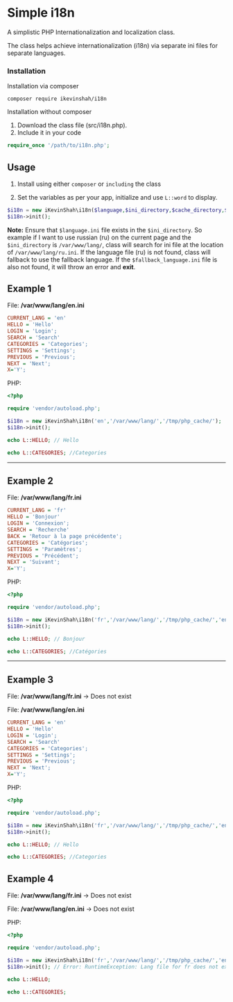 # Simple i18n

A simplistic PHP Internationalization and localization class.
 
The class helps achieve internationalization (i18n) via separate ini files for separate languages.

### Installation

Installation via composer
````
composer require ikevinshah/i18n
````

Installation without composer
1. Download the class file (src/i18n.php).
2. Include it in your code
````php
require_once '/path/to/i18n.php';
````

## Usage
1. Install using either `composer` or `including` the class

2. Set the variables as per your app, initialize and use `L::word` to display.
````php
$i18n = new iKevinShah\i18n($language,$ini_directory,$cache_directory,$fallback_language);
$i18n->init();
````
**Note:** Ensure that `$language.ini` file exists in the `$ini_directory`. So example if  I want to use russian (ru) on the current page and the `$ini_directory` is `/var/www/lang/`, class will search for ini file at the location of `/var/www/lang/ru.ini`. If the language file (ru) is not found, class will fallback to use the fallback language. If the `$fallback_language.ini` file is also not found, it will throw an error and **exit**. 

## Example 1 

File: **/var/www/lang/en.ini**
````ini
CURRENT_LANG = 'en'
HELLO = 'Hello'
LOGIN = 'Login';
SEARCH = 'Search'
CATEGORIES = 'Categories';
SETTINGS = 'Settings';
PREVIOUS = 'Previous';
NEXT = 'Next';
X='Y';
````

PHP: 
````php
<?php

require 'vendor/autoload.php';

$i18n = new iKevinShah\i18n('en','/var/www/lang/','/tmp/php_cache/');
$i18n->init();

echo L::HELLO; // Hello

echo L::CATEGORIES; //Categories
````

---

## Example 2

File: **/var/www/lang/fr.ini**
````ini
CURRENT_LANG = 'fr'
HELLO = 'Bonjour'
LOGIN = 'Connexion';
SEARCH = 'Recherche'
BACK = 'Retour à la page précédente';
CATEGORIES = 'Catégories';
SETTINGS = 'Paramètres';
PREVIOUS = 'Précédent';
NEXT = 'Suivant';
X='Y';
````

PHP: 
````php
<?php

require 'vendor/autoload.php';

$i18n = new iKevinShah\i18n('fr','/var/www/lang/','/tmp/php_cache/','en');
$i18n->init();

echo L::HELLO; // Bonjour

echo L::CATEGORIES; //Catégories
````

---

## Example 3
File: **/var/www/lang/fr.ini** -> Does not exist

File: **/var/www/lang/en.ini**
````ini
CURRENT_LANG = 'en'
HELLO = 'Hello'
LOGIN = 'Login';
SEARCH = 'Search'
CATEGORIES = 'Categories';
SETTINGS = 'Settings';
PREVIOUS = 'Previous';
NEXT = 'Next';
X='Y';
````

PHP: 
````php
<?php

require 'vendor/autoload.php';

$i18n = new iKevinShah\i18n('fr','/var/www/lang/','/tmp/php_cache/','en');
$i18n->init();

echo L::HELLO; // Hello

echo L::CATEGORIES; //Categories
````

## Example 4
File: **/var/www/lang/fr.ini** -> Does not exist

File: **/var/www/lang/en.ini** -> Does not exist

PHP: 
````php
<?php

require 'vendor/autoload.php';

$i18n = new iKevinShah\i18n('fr','/var/www/lang/','/tmp/php_cache/','en');
$i18n->init(); // Error: RuntimeException: Lang file for fr does not exist. in /path/to/src/i18n.php:78

echo L::HELLO;

echo L::CATEGORIES;
````

